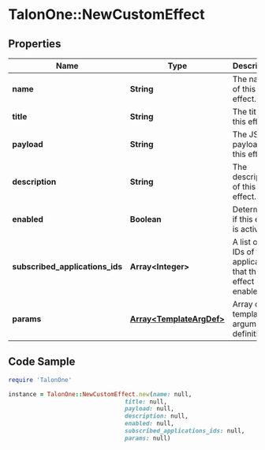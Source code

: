 # TalonOne::NewCustomEffect

## Properties

Name | Type | Description | Notes
------------ | ------------- | ------------- | -------------
**name** | **String** | The name of this effect. | 
**title** | **String** | The title of this effect. | 
**payload** | **String** | The JSON payload of this effect. | 
**description** | **String** | The description of this effect. | [optional] 
**enabled** | **Boolean** | Determines if this effect is active. | 
**subscribed_applications_ids** | **Array&lt;Integer&gt;** | A list of the IDs of the applications that this effect is enabled for | [optional] 
**params** | [**Array&lt;TemplateArgDef&gt;**](TemplateArgDef.md) | Array of template argument definitions | [optional] 

## Code Sample

```ruby
require 'TalonOne'

instance = TalonOne::NewCustomEffect.new(name: null,
                                 title: null,
                                 payload: null,
                                 description: null,
                                 enabled: null,
                                 subscribed_applications_ids: null,
                                 params: null)
```


